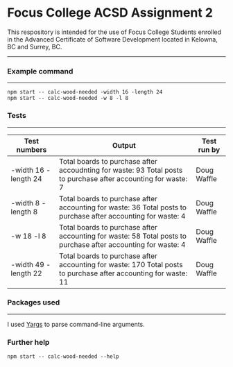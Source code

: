 # Focus College ACSD Assignment 2

This respository is intended for the use of Focus College Students enrolled in the 
Advanced Certificate of Software Development located in Kelowna, BC and Surrey, BC.

---

### Example command
---
```
npm start -- calc-wood-needed -width 16 -length 24
npm start -- calc-wood-needed -w 8 -l 8
```
### Tests
--- 
|Test numbers| Output |Test run by |
|------------|--------|------------|
|-width 16 -length 24 | Total boards to purchase after accoudnting for waste: 93  Total posts to purchase after accounting for waste: 7 | Doug Waffle |
|-width 8 -length 8 | Total boards to purchase after accounting for waste: 36  Total posts to purchase after accounting for waste: 4 | Doug Waffle |
|-w 18 -l 8 | Total boards to purchase after accounting for waste: 58  Total posts to purchase after accounting for waste: 4 | Doug Waffle |
|-width 49 -length 22 | Total boards to purchase after accounting for waste: 170 Total posts to purchase after accounting for waste: 11 | Doug Waffle |

### Packages used
---
I used [Yargs](https://swww.npmjs.com/package/yargs) to parse command-line arguments.

### Further help
```
npm start -- calc-wood-needed --help
```
